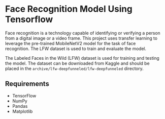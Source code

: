 # Face Recognition Model Using Tensorflow

Face recognition is a technology capable of identifying or verifying a person from a digital image or a video frame. This project uses transfer learning to leverage the pre-trained MobileNetV2 model for the task of face recognition. The LFW dataset is used to train and evaluate the model.

The Labeled Faces in the Wild (LFW) dataset is used for training and testing the model. The dataset can be downloaded from Kaggle and should be placed in the `archive/lfw-deepfunneled/lfw-deepfunneled` directory.

## Requirements

- TensorFlow
- NumPy
- Pandas
- Matplotlib
